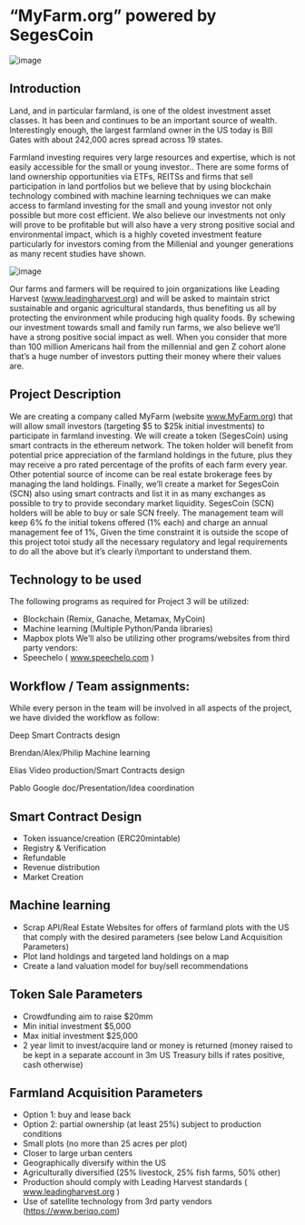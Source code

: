 # “MyFarm.org” powered by SegesCoin

![image](https://user-images.githubusercontent.com/68345971/111036415-15227680-83ed-11eb-9559-c4b0346f7b00.png)

## Introduction
Land, and in particular farmland, is one of the oldest investment asset classes. It has been and
continues to be an important source of wealth. Interestingly enough, the largest farmland
owner in the US today is Bill Gates with about 242,000 acres spread across 19 states.

Farmland investing requires very large resources and expertise, which is not easily accessible
for the small or young investor.. There are some forms of land ownership opportunities via
ETFs, REITSs and firms that sell participation in land portfolios but we believe that by using
blockchain technology combined with machine learning techniques we can make access to
farmland investing for the small and young investor not only possible but more cost efficient.
We also believe our investments not only will prove to be profitable but will also have a very
strong positive social and environmental impact, which is a highly coveted investment feature
particularly for investors coming from the Millenial and younger generations as many recent
studies have shown.

![image](https://user-images.githubusercontent.com/68345971/111035815-1f8f4100-83ea-11eb-9ba1-606b6228daa5.png)

Our farms and farmers will be required to join organizations like Leading Harvest
(www.leadingharvest.org) and will be asked to maintain strict sustainable and organic
agricultural standards, thus benefiting us all by protecting the environment while
producing high quality foods. By schewing our investment towards small and family run
farms, we also believe we’ll have a strong positive social impact as well.
When you consider that more than 100 million Americans hail from the millennial and
gen Z cohort alone that’s a huge number of investors putting their money where their
values are.

## Project Description

We are creating a company called MyFarm (website www.MyFarm.org) that will allow small
investors (targeting $5 to $25k initial investments) to participate in farmland investing. We will
create a token (SegesCoin) using smart contracts in the ethereum network.
The token holder will benefit from potential price appreciation of the farmland holdings in the
future, plus they may receive a pro rated percentage of the profits of each farm every year.
Other potential source of income can be real estate brokerage fees by managing the land
holdings.
Finally, we’ll create a market for SegesCoin (SCN) also using smart contracts and list it in as
many exchanges as possible to try to provide secondary market liquidity. SegesCoin (SCN)
holders will be able to buy or sale SCN freely.
The management team will keep 6% fo the initial tokens offered (1% each) and charge an
annual management fee of 1%,
Given the time constraint it is outside the scope of this project totoi study all the necessary
regulatory and legal requirements to do all the above but it’s clearly i\mportant to understand
them.

## Technology to be used

The following programs as required for Project 3 will be utilized:
- Blockchain (Remix, Ganache, Metamax, MyCoin)
- Machine learning (Multiple Python/Panda libraries)
- Mapbox plots
We’ll also be utilizing other programs/websites from third party vendors:
- Speechelo ( www.speechelo.com )

## Workflow / Team assignments:
While every person in the team will be involved in all aspects of the project, we have divided the
workflow as follow:

Deep Smart Contracts design

Brendan/Alex/Philip Machine learning

Elias Video production/Smart Contracts design

Pablo Google doc/Presentation/Idea coordination

## Smart Contract Design
- Token issuance/creation (ERC20mintable)
- Registry & Verification
- Refundable
- Revenue distribution
- Market Creation

## Machine learning
- Scrap API/Real Estate Websites for offers of farmland plots with the US that comply
with the desired parameters (see below Land Acquisition Parameters)
- Plot land holdings and targeted land holdings on a map
- Create a land valuation model for buy/sell recommendations

## Token Sale Parameters
- Crowdfunding aim to raise $20mm
- Min initial investment $5,000
- Max initial investment $25,000
- 2 year limit to invest/acquire land or money is returned (money raised to be kept in a
separate account in 3m US Treasury bills if rates positive, cash otherwise)

## Farmland Acquisition Parameters
- Option 1: buy and lease back
- Option 2: partial ownership (at least 25%) subject to production conditions
- Small plots (no more than 25 acres per plot)
- Closer to large urban centers
- Geographically diversify within the US
- Agriculturally diversified (25% livestock, 25% fish farms, 50% other)
- Production should comply with Leading Harvest standards ( www.leadingharvest.org )
- Use of satellite technology from 3rd party vendors (https://www.beriqo.com)
